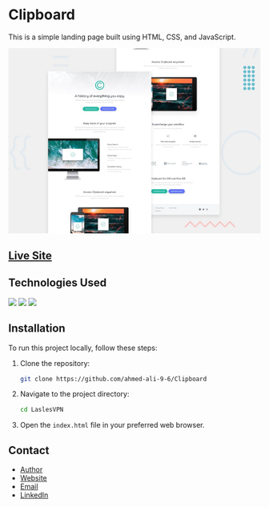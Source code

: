 # Clipboard

This is a simple landing page built using HTML, CSS, and JavaScript.

<img src="./images/Clipboard.jpg" alt="Clipboard image">

## [Live Site](https://ahmed-ali-9-6.github.io/Clipboard/)

## Technologies Used

<img src="https://img.icons8.com/color/48/000000/html.png"/> 
<img src="https://img.icons8.com/color/48/000000/css.png"/>
<img src="https://img.icons8.com/color/48/000000/javascript.png"/>

## Installation

To run this project locally, follow these steps:

1. Clone the repository:

   ```bash
   git clone https://github.com/ahmed-ali-9-6/Clipboard
   ```

2. Navigate to the project directory:

   ```bash
   cd LaslesVPN
   ```

3. Open the `index.html` file in your preferred web browser.

## Contact

- [Author](https://github.com/ahmed-ali-9-6)
- [Website](https://ahmed-ali-9-6.github.io/My-Portfolio/)
- [Email](mailto:ahmed.ali.hassan108@gmail.com)
- [LinkedIn](https://www.linkedin.com/in/ahmed-ali-993011215/)
